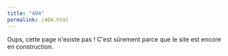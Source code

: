 ```yaml
---
title: "404"
permalink: /404.html
---
```


Oups, cette page n'existe pas ! C'est sûrement parce que le site est encore en construction.
